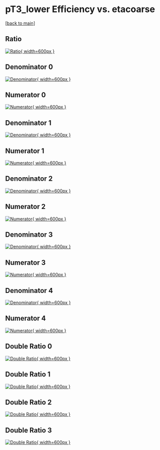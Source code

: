 # pT3_lower Efficiency vs. etacoarse

[[back to main](./)]



## Ratio

[![Ratio](../mtv/var/pT3_lower_xtr_211_-1_eff_etacoarse.png){ width=600px }](../mtv/var/pT3_lower_xtr_211_-1_eff_etacoarse.pdf)

## Denominator 0

[![Denominator](../mtv/den/pT3_lower_xtr_211_-1_eff_etacoarse_den0.png){ width=600px }](../mtv/den/pT3_lower_xtr_211_-1_eff_etacoarse_den0.pdf)

## Numerator 0

[![Numerator](../mtv/num/pT3_lower_xtr_211_-1_eff_etacoarse_num0.png){ width=600px }](../mtv/num/pT3_lower_xtr_211_-1_eff_etacoarse_num0.pdf)

## Denominator 1

[![Denominator](../mtv/den/pT3_lower_xtr_211_-1_eff_etacoarse_den1.png){ width=600px }](../mtv/den/pT3_lower_xtr_211_-1_eff_etacoarse_den1.pdf)

## Numerator 1

[![Numerator](../mtv/num/pT3_lower_xtr_211_-1_eff_etacoarse_num1.png){ width=600px }](../mtv/num/pT3_lower_xtr_211_-1_eff_etacoarse_num1.pdf)

## Denominator 2

[![Denominator](../mtv/den/pT3_lower_xtr_211_-1_eff_etacoarse_den2.png){ width=600px }](../mtv/den/pT3_lower_xtr_211_-1_eff_etacoarse_den2.pdf)

## Numerator 2

[![Numerator](../mtv/num/pT3_lower_xtr_211_-1_eff_etacoarse_num2.png){ width=600px }](../mtv/num/pT3_lower_xtr_211_-1_eff_etacoarse_num2.pdf)

## Denominator 3

[![Denominator](../mtv/den/pT3_lower_xtr_211_-1_eff_etacoarse_den3.png){ width=600px }](../mtv/den/pT3_lower_xtr_211_-1_eff_etacoarse_den3.pdf)

## Numerator 3

[![Numerator](../mtv/num/pT3_lower_xtr_211_-1_eff_etacoarse_num3.png){ width=600px }](../mtv/num/pT3_lower_xtr_211_-1_eff_etacoarse_num3.pdf)

## Denominator 4

[![Denominator](../mtv/den/pT3_lower_xtr_211_-1_eff_etacoarse_den4.png){ width=600px }](../mtv/den/pT3_lower_xtr_211_-1_eff_etacoarse_den4.pdf)

## Numerator 4

[![Numerator](../mtv/num/pT3_lower_xtr_211_-1_eff_etacoarse_num4.png){ width=600px }](../mtv/num/pT3_lower_xtr_211_-1_eff_etacoarse_num4.pdf)

## Double Ratio 0

[![Double Ratio](../mtv/ratio/pT3_lower_xtr_211_-1_eff_etacoarse_ratio0.png){ width=600px }](../mtv/ratio/pT3_lower_xtr_211_-1_eff_etacoarse_ratio0.pdf)

## Double Ratio 1

[![Double Ratio](../mtv/ratio/pT3_lower_xtr_211_-1_eff_etacoarse_ratio1.png){ width=600px }](../mtv/ratio/pT3_lower_xtr_211_-1_eff_etacoarse_ratio1.pdf)

## Double Ratio 2

[![Double Ratio](../mtv/ratio/pT3_lower_xtr_211_-1_eff_etacoarse_ratio2.png){ width=600px }](../mtv/ratio/pT3_lower_xtr_211_-1_eff_etacoarse_ratio2.pdf)

## Double Ratio 3

[![Double Ratio](../mtv/ratio/pT3_lower_xtr_211_-1_eff_etacoarse_ratio3.png){ width=600px }](../mtv/ratio/pT3_lower_xtr_211_-1_eff_etacoarse_ratio3.pdf)

